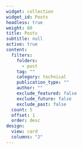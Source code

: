 ```yaml
---
widget: collection
widget_id: Posts
headless: true
weight: 80
title: Posts
subtitle: null
active: true
content:
  filters:
    folders:
      - post
    tag: ""
    category: technical
    publication_type: ""
    author: ""
    exclude_featured: false
    exclude_future: false
    exclude_past: false
  count: 5
  offset: 1
  order: desc
design:
  view: card
  columns: "2"
---
```

